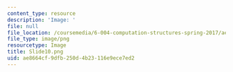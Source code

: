 ```yaml
---
content_type: resource
description: 'Image: '
file: null
file_location: /coursemedia/6-004-computation-structures-spring-2017/ae8664cf9dfb250d4b23116e9ece7ed2_Slide10.png
file_type: image/png
resourcetype: Image
title: Slide10.png
uid: ae8664cf-9dfb-250d-4b23-116e9ece7ed2
---
```


